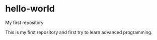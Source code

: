 # hello-world
My first repository

This is my first repository and first try to learn advanced programming.
